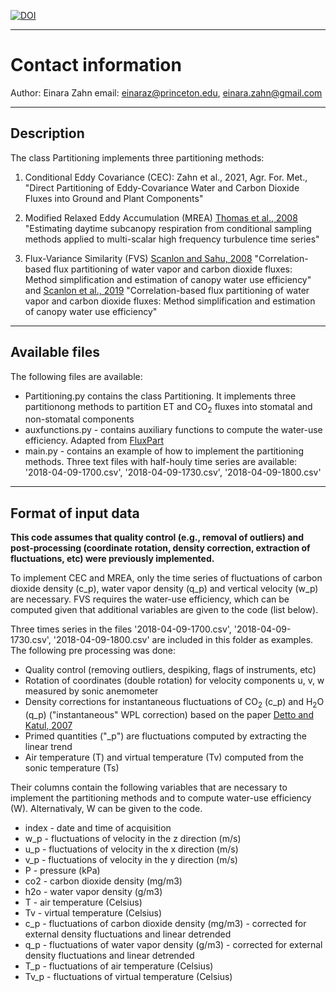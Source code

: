 
[![DOI](https://zenodo.org/badge/441544177.svg)](https://zenodo.org/badge/latestdoi/441544177)

---
# Contact information 

Author: Einara Zahn
email: einaraz@princeton.edu, einara.zahn@gmail.com

---
## Description

The class Partitioning implements three partitioning methods:

1. Conditional Eddy Covariance (CEC):
     Zahn et al., 2021, Agr. For. Met., "Direct Partitioning of Eddy-Covariance Water and Carbon Dioxide
        Fluxes into Ground and Plant Components"
                        
2.  Modified Relaxed Eddy Accumulation (MREA)
      [Thomas et al., 2008](https://www.sciencedirect.com/science/article/pii/S0168192308000737)
        "Estimating daytime subcanopy respiration from conditional sampling methods 
        applied to multi-scalar high frequency turbulence time series"
        
3. Flux-Variance Similarity (FVS)
      [Scanlon and Sahu, 2008](https://agupubs.onlinelibrary.wiley.com/doi/full/10.1029/2008WR006932)
        "Correlation-based flux partitioning of water vapor and carbon dioxide fluxes: 
        Method simplification and estimation of canopy water use efficiency" and 
      [Scanlon et al., 2019](https://www.sciencedirect.com/science/article/pii/S016819231930348X?via%3Dihub)
        "Correlation-based flux partitioning of water vapor and carbon dioxide fluxes: 
        Method simplification and estimation of canopy water use efficiency"
        
---
## Available files 

The following files are available:

<ul>
  <li> Partitioning.py contains the class Partitioning. It implements three partitionong methods to
       partition ET and CO<sub>2</sub> fluxes into stomatal and non-stomatal components
  <li> auxfunctions.py - contains auxiliary functions to compute the water-use efficiency. Adapted from <a href="https://github.com/usda-ars-ussl/fluxpart">FluxPart</a>
  <li> main.py - contains an example of how to implement the partitioning methods. Three text files 
          with half-houly time series are available: '2018-04-09-1700.csv', '2018-04-09-1730.csv', '2018-04-09-1800.csv'
</ul>

---
## Format of input data 

**This code assumes that quality control (e.g., removal of outliers) and post-processing (coordinate
rotation, density correction, extraction of fluctuations, etc) were previously implemented.**

To implement CEC and MREA, only the time series of fluctuations of carbon dioxide density (c_p),
water vapor density (q_p) and vertical velocity (w_p) are necessary. FVS requires the water-use efficiency,
which can be computed given that additional variables are given to the code (list below).

Three times series in the files '2018-04-09-1700.csv', '2018-04-09-1730.csv', '2018-04-09-1800.csv'
are included in this folder as examples. The following pre processing was done:
<ul>
    <li> Quality control (removing outliers, despiking, flags of instruments, etc)
    <li> Rotation of coordinates (double rotation) for velocity components u, v, w measured by sonic anemometer
    <li> Density corrections for instantaneous fluctuations of CO<sub>2</sub> (c_p) and H<sub>2</sub>O (q_p) ("instantaneous" WPL correction) based on the paper 
                <a href="https://link.springer.com/article/10.1007%2Fs10546-006-9105-1">Detto and Katul, 2007</a> </li>
    <li> Primed quantities ("_p") are fluctuations computed by extracting the linear trend
    <li> Air temperature (T) and virtual temperature (Tv) computed from the sonic temperature (Ts)
</ul>

Their columns contain the following variables that are necessary to implement the partitioning methods and to compute
water-use efficiency (W). Alternativaly, W can be given to the code.
   <ul>
     <li> index - date and time of acquisition
     <li> w_p  - fluctuations of velocity in the z direction (m/s)
     <li> u_p  - fluctuations of velocity in the x direction (m/s)
     <li> v_p  - fluctuations of velocity in the y direction (m/s)
     <li> P    - pressure (kPa)
     <li> co2  - carbon dioxide density (mg/m3)
     <li> h2o  - water vapor density (g/m3)
     <li> T    - air temperature (Celsius)
     <li> Tv   - virtual temperature (Celsius)
     <li> c_p  - fluctuations of carbon dioxide density (mg/m3) - corrected for external density fluctuations and linear detrended
     <li>  q_p  - fluctuations of water vapor density (g/m3) - corrected for external density fluctuations and linear detrended
    <li>  T_p  - fluctuations of air temperature (Celsius)
    <li> Tv_p - fluctuations of virtual temperature (Celsius)
   </ul>
       
